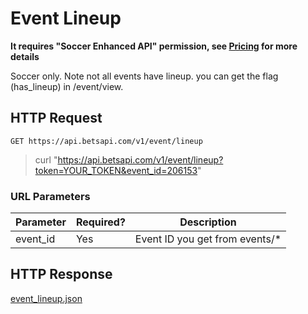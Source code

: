 # Event Lineup

**It requires "Soccer Enhanced API" permission, see [Pricing](/mm/pricing) for more details**

Soccer only. Note not all events have lineup. you can get the flag (has_lineup) in /event/view.

## HTTP Request

`GET https://api.betsapi.com/v1/event/lineup`

> curl "https://api.betsapi.com/v1/event/lineup?token=YOUR_TOKEN&event_id=206153"

### URL Parameters

Parameter | Required? | Description
--------- | ------- | -----------
event_id | Yes | Event ID you get from events/*

## HTTP Response

[event_lineup.json](../samples/event_lineup.json)